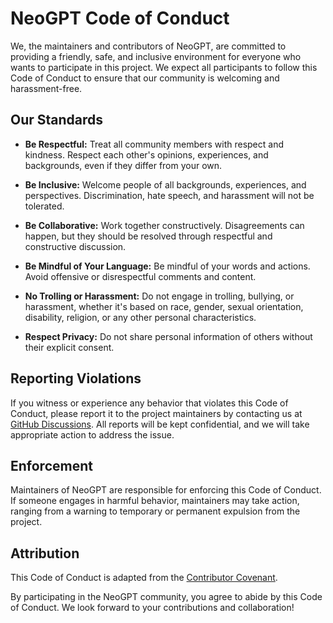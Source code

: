 # NeoGPT Code of Conduct

We, the maintainers and contributors of NeoGPT, are committed to providing a friendly, safe, and inclusive environment for everyone who wants to participate in this project. We expect all participants to follow this Code of Conduct to ensure that our community is welcoming and harassment-free.

## Our Standards

- **Be Respectful:** Treat all community members with respect and kindness. Respect each other's opinions, experiences, and backgrounds, even if they differ from your own.

- **Be Inclusive:** Welcome people of all backgrounds, experiences, and perspectives. Discrimination, hate speech, and harassment will not be tolerated.

- **Be Collaborative:** Work together constructively. Disagreements can happen, but they should be resolved through respectful and constructive discussion.

- **Be Mindful of Your Language:** Be mindful of your words and actions. Avoid offensive or disrespectful comments and content.

- **No Trolling or Harassment:** Do not engage in trolling, bullying, or harassment, whether it's based on race, gender, sexual orientation, disability, religion, or any other personal characteristics.

- **Respect Privacy:** Do not share personal information of others without their explicit consent.

## Reporting Violations

If you witness or experience any behavior that violates this Code of Conduct, please report it to the project maintainers by contacting us at [GitHub Discussions](https://github.com/yourusername/NeoGPT/discussions). All reports will be kept confidential, and we will take appropriate action to address the issue.

## Enforcement

Maintainers of NeoGPT are responsible for enforcing this Code of Conduct. If someone engages in harmful behavior, maintainers may take action, ranging from a warning to temporary or permanent expulsion from the project.

## Attribution

This Code of Conduct is adapted from the [Contributor Covenant](https://www.contributor-covenant.org/version/2/0/code_of_conduct.html).

By participating in the NeoGPT community, you agree to abide by this Code of Conduct. We look forward to your contributions and collaboration!
